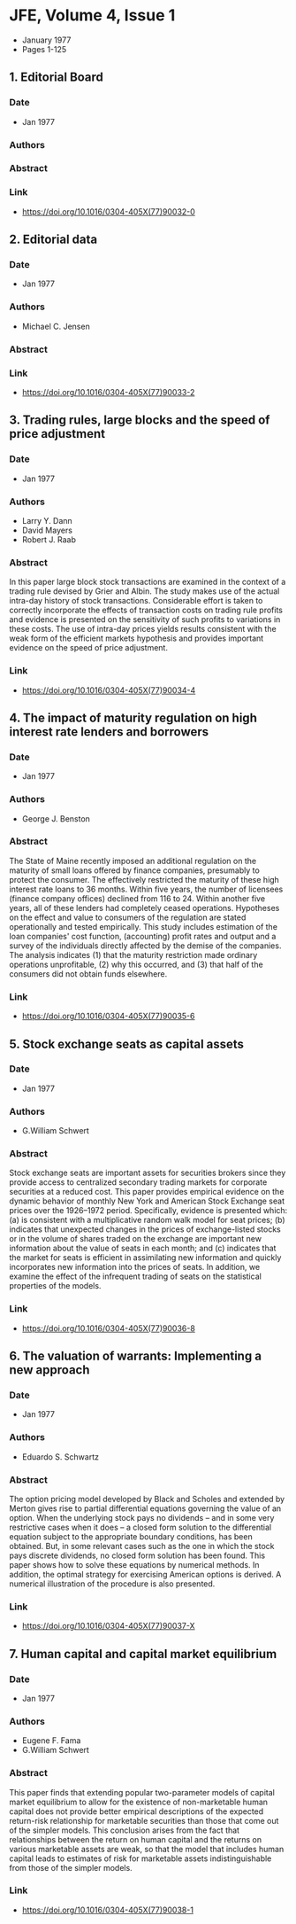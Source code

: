 # JFE, Volume 4, Issue 1
- January 1977
- Pages 1-125

## 1. Editorial Board
### Date
- Jan 1977
### Authors
### Abstract

### Link
- https://doi.org/10.1016/0304-405X(77)90032-0

## 2. Editorial data
### Date
- Jan 1977
### Authors
- Michael C. Jensen
### Abstract

### Link
- https://doi.org/10.1016/0304-405X(77)90033-2

## 3. Trading rules, large blocks and the speed of price adjustment
### Date
- Jan 1977
### Authors
- Larry Y. Dann
- David Mayers
- Robert J. Raab
### Abstract
In this paper large block stock transactions are examined in the context of a trading rule devised by Grier and Albin. The study makes use of the actual intra-day history of stock transactions. Considerable effort is taken to correctly incorporate the effects of transaction costs on trading rule profits and evidence is presented on the sensitivity of such profits to variations in these costs. The use of intra-day prices yields results consistent with the weak form of the efficient markets hypothesis and provides important evidence on the speed of price adjustment.
### Link
- https://doi.org/10.1016/0304-405X(77)90034-4

## 4. The impact of maturity regulation on high interest rate lenders and borrowers
### Date
- Jan 1977
### Authors
- George J. Benston
### Abstract
The State of Maine recently imposed an additional regulation on the maturity of small loans offered by finance companies, presumably to protect the consumer. The effectively restricted the maturity of these high interest rate loans to 36 months. Within five years, the number of licensees (finance company offices) declined from 116 to 24. Within another five years, all of these lenders had completely ceased operations. Hypotheses on the effect and value to consumers of the regulation are stated operationally and tested empirically. This study includes estimation of the loan companies' cost function, (accounting) profit rates and output and a survey of the individuals directly affected by the demise of the companies. The analysis indicates (1) that the maturity restriction made ordinary operations unprofitable, (2) why this occurred, and (3) that half of the consumers did not obtain funds elsewhere.
### Link
- https://doi.org/10.1016/0304-405X(77)90035-6

## 5. Stock exchange seats as capital assets
### Date
- Jan 1977
### Authors
- G.William Schwert
### Abstract
Stock exchange seats are important assets for securities brokers since they provide access to centralized secondary trading markets for corporate securities at a reduced cost. This paper provides empirical evidence on the dynamic behavior of monthly New York and American Stock Exchange seat prices over the 1926–1972 period. Specifically, evidence is presented which: (a) is consistent with a multiplicative random walk model for seat prices; (b) indicates that unexpected changes in the prices of exchange-listed stocks or in the volume of shares traded on the exchange are important new information about the value of seats in each month; and (c) indicates that the market for seats is efficient in assimilating new information and quickly incorporates new information into the prices of seats. In addition, we examine the effect of the infrequent trading of seats on the statistical properties of the models.
### Link
- https://doi.org/10.1016/0304-405X(77)90036-8

## 6. The valuation of warrants: Implementing a new approach
### Date
- Jan 1977
### Authors
- Eduardo S. Schwartz
### Abstract
The option pricing model developed by Black and Scholes and extended by Merton gives rise to partial differential equations governing the value of an option. When the underlying stock pays no dividends – and in some very restrictive cases when it does – a closed form solution to the differential equation subject to the appropriate boundary conditions, has been obtained. But, in some relevant cases such as the one in which the stock pays discrete dividends, no closed form solution has been found. This paper shows how to solve these equations by numerical methods. In addition, the optimal strategy for exercising American options is derived. A numerical illustration of the procedure is also presented.
### Link
- https://doi.org/10.1016/0304-405X(77)90037-X

## 7. Human capital and capital market equilibrium
### Date
- Jan 1977
### Authors
- Eugene F. Fama
- G.William Schwert
### Abstract
This paper finds that extending popular two-parameter models of capital market equilibrium to allow for the existence of non-marketable human capital does not provide better empirical descriptions of the expected return-risk relationship for marketable securities than those that come out of the simpler models. This conclusion arises from the fact that relationships between the return on human capital and the returns on various marketable assets are weak, so that the model that includes human capital leads to estimates of risk for marketable assets indistinguishable from those of the simpler models.
### Link
- https://doi.org/10.1016/0304-405X(77)90038-1

